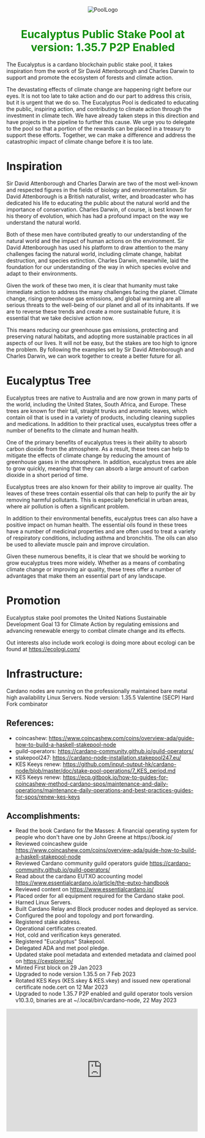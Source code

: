 
<div style="display: flex; align-items: flex-start; justify-content: center;">
    <img src="https://github.com/MetaMorphys/EucalyptusPool/blob/efb213b9b0f537d2644bce50f0f5db07c8c18e43/NewlLogo.png" alt="PoolLogo"> 
</div>

<center> <h1 style="text-align: center;color: #0f8e06;">Eucalyptus Public Stake Pool at version: 1.35.7 P2P Enabled </h1> </center>

The Eucalyptus is a cardano blockchain public stake pool, it takes inspiration from the work of Sir David Attenborough and Charles Darwin to support and promote the ecosystem of forests and climate action.

The devastating effects of climate change are happening right before our eyes. It is not too late to take action and do our part to address this crisis, but it is urgent that we do so. The Eucalyptus Pool is dedicated to educating the public, inspiring action, and contributing to climate action through the investment in climate tech. We have already taken steps in this direction and have projects in the pipeline to further this cause. We urge you to delegate to the pool so that a portion of the rewards can be placed in a treasury to support these efforts. Together, we can make a difference and address the catastrophic impact of climate change before it is too late.

# Inspiration
Sir David Attenborough and Charles Darwin are two of the most well-known and respected figures in the fields of biology and environmentalism. Sir David Attenborough is a British naturalist, writer, and broadcaster who has dedicated his life to educating the public about the natural world and the importance of conservation. Charles Darwin, of course, is best known for his theory of evolution, which has had a profound impact on the way we understand the natural world.

Both of these men have contributed greatly to our understanding of the natural world and the impact of human actions on the environment. Sir David Attenborough has used his platform to draw attention to the many challenges facing the natural world, including climate change, habitat destruction, and species extinction. Charles Darwin, meanwhile, laid the foundation for our understanding of the way in which species evolve and adapt to their environments.

Given the work of these two men, it is clear that humanity must take immediate action to address the many challenges facing the planet. Climate change, rising greenhouse gas emissions, and global warming are all serious threats to the well-being of our planet and all of its inhabitants. If we are to reverse these trends and create a more sustainable future, it is essential that we take decisive action now.

This means reducing our greenhouse gas emissions, protecting and preserving natural habitats, and adopting more sustainable practices in all aspects of our lives. It will not be easy, but the stakes are too high to ignore the problem. By following the examples set by Sir David Attenborough and Charles Darwin, we can work together to create a better future for all.

# Eucalyptus Tree
Eucalyptus trees are native to Australia and are now grown in many parts of the world, including the United States, South Africa, and Europe. These trees are known for their tall, straight trunks and aromatic leaves, which contain oil that is used in a variety of products, including cleaning supplies and medications. In addition to their practical uses, eucalyptus trees offer a number of benefits to the climate and human health.

One of the primary benefits of eucalyptus trees is their ability to absorb carbon dioxide from the atmosphere. As a result, these trees can help to mitigate the effects of climate change by reducing the amount of greenhouse gases in the atmosphere. In addition, eucalyptus trees are able to grow quickly, meaning that they can absorb a large amount of carbon dioxide in a short period of time.

Eucalyptus trees are also known for their ability to improve air quality. The leaves of these trees contain essential oils that can help to purify the air by removing harmful pollutants. This is especially beneficial in urban areas, where air pollution is often a significant problem.

In addition to their environmental benefits, eucalyptus trees can also have a positive impact on human health. The essential oils found in these trees have a number of medicinal properties and are often used to treat a variety of respiratory conditions, including asthma and bronchitis. The oils can also be used to alleviate muscle pain and improve circulation.

Given these numerous benefits, it is clear that we should be working to grow eucalyptus trees more widely. Whether as a means of combating climate change or improving air quality, these trees offer a number of advantages that make them an essential part of any landscape.

# Promotion
Eucalyptus stake pool promotes the United Nations Sustainable Development Goal 13 for Climate Action by regulating emissions and advancing renewable energy to combat climate change and its effects.


Out interests also include work ecologi is doing more about ecologi can be found at https://ecologi.com/

# Infrastructure:
Cardano nodes are running on the professionally maintained bare metal high availability Linux Servers.
Node version: 1.35.5 Valentine (SECP) Hard Fork combinator


<html>
<body>

<h2> References: </h2>
     <ul>
<li>coincashew: <a href="https://www.coincashew.com/coins/overview-ada/guide-how-to-build-a-haskell-stakepool-node">https://www.coincashew.com/coins/overview-ada/guide-how-to-build-a-haskell-stakepool-node</a> </li>
<li>guild-operators: <a href="https://cardano-community.github.io/guild-operators/">https://cardano-community.github.io/guild-operators/</a> </li>
<li>stakepool247: <a href="https://cardano-node-installation.stakepool247.eu/">https://cardano-node-installation.stakepool247.eu/</a></li>
<li>KES Keeys renew: <a href="https://github.com/input-output-hk/cardano-node/blob/master/doc/stake-pool-operations/7_KES_period.md">https://github.com/input-output-hk/cardano-node/blob/master/doc/stake-pool-operations/7_KES_period.md</a></li>
<li>KES Keeys renew: <a href="https://ecp.gitbook.io/how-to-guides-for-coincashew-method-cardano-spos/maintenance-and-daily-operations/maintenance-daily-operations-and-best-practices-guides-for-spos/renew-kes-keys">https://ecp.gitbook.io/how-to-guides-for-coincashew-method-cardano-spos/maintenance-and-daily-operations/maintenance-daily-operations-and-best-practices-guides-for-spos/renew-kes-keys</a></li>
          </ul>
  <h2>Accomplishments:</h2>
  <ul>
    <li>Read the book Cardano for the Masses: A financial operating system for people who don't have one by John Greene at https://book.io/</li>
    <li>Reviewed coincashew guide <a href="https://www.coincashew.com/coins/overview-ada/guide-how-to-build-a-haskell-stakepool-node">https://www.coincashew.com/coins/overview-ada/guide-how-to-build-a-haskell-stakepool-node</a></li>
    <li>Reviewed Cardano community guild operators guide <a href="https://cardano-community.github.io/
guild-operators/">https://cardano-community.github.io/guild-operators/</a></li>
<li>Read about the cardano EUTXO accounting model <a href="https://www.essentialcardano.io/article/the-eutxo-handbook">https://www.essentialcardano.io/article/the-eutxo-handbook</a></li>
<li>Reviewed content on <a href="https://www.essentialcardano.io/">https://www.essentialcardano.io/</a></li>
<li>Placed order for all equipment required for the Cardano stake pool.</li>
<li>Harned Linux Servers.</li>
<li>Built Cardano Relay and Block producer nodes and deployed as service.</li>
<li>Configured the pool and topology and port forwarding.</li>
<li>Registered stake address.</li>
<li>Operational certificates created.</li>
<li>Hot, cold and verification keys generated.</li>
<li>Registered "Eucalyptus" Stakepool.</li>
<li>Delegated ADA and met pool pledge.</li>
<li>Updated stake pool metadata and extended metadata and claimed pool on <a href="https://cexplorer.io/">https://cexplorer.io/</a></li>
<li>Minted First block on 29 Jan 2023 </li>
<li> Upgraded to node version 1.35.5 on 7 Feb 2023 </li>
<li> Rotated KES Keys (KES.skey & KES.vkey) and issued new operational certificate node.cert on 12 Mar 2023 </li>
<li> Upgraded to node 1.35.7 P2P enabled and guild operator tools version v10.3.0, binaries are at ~/.local/bin/cardano-node,  22 May 2023 </li>

  </ul>
<iframe width="500" height="320" frameborder="0" src="https://img.cexplorer.io/w/widget.html?pool=pool10nw2295p9xkwtzpm26ewn79v3m2ez2yztjzqusc8n6kqxrja8wp&theme=dark"><a href="https://cexplorer.io/pool/pool10nw2295p9xkwtzpm26ewn79v3m2ez2yztjzqusc8n6kqxrja8wp">pool detail on cexplorer.io</a></iframe>  
</body>
</html>


<a href="https://cexplorer.io/" target="_blank"><img width="" class="img-fluid" src="https://js.cexplorer.io/img/award/b07269e436bb93f8840a9c9fbc51bc.png" alt=""></a>
<a href="https://cexplorer.io/" target="_blank"><img width="" class="img-fluid" src="https://js.cexplorer.io/img/award/16afb94a8767e9a13c350d35fd0ff1.png" alt=""></a>
<a href="https://cexplorer.io/" target="_blank"><img width="" class="img-fluid" src="https://js.cexplorer.io/img/award/7a4a57a898f183ebbb7389d10327cf.png" alt=""></a>


